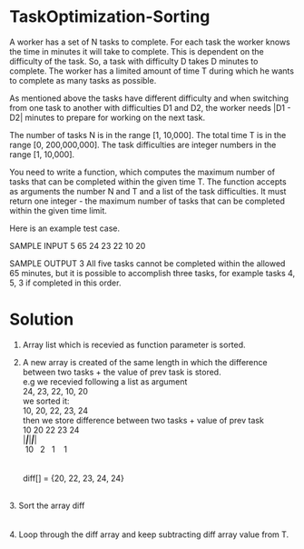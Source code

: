 # TaskOptimization-Sorting

A worker has a set of N tasks to complete. For each task the worker knows the time in minutes it
will take to complete. This is dependent on the difficulty of the task. So, a task with difficulty
D takes D minutes to complete. The worker has a limited amount of time T during which he wants to
complete as many tasks as possible.

As mentioned above the tasks have different difficulty and when switching from one task to another
with difficulties D1 and D2, the worker needs |D1 - D2| minutes to prepare for working on the next task.

The number of tasks N is in the range [1, 10,000]. The total time T is in the range
[0, 200,000,000]. The task difficulties are integer numbers in the range [1, 10,000].

You need to write a function, which computes the maximum number of tasks that can be completed
within the given time T. The function accepts as arguments the number N and T and a list of the
task difficulties. It must return one integer - the maximum number of tasks that can be completed
within the given time limit.

Here is an example test case.

SAMPLE INPUT
5 65
24 23 22 10 20

SAMPLE OUTPUT
3
All five tasks cannot be completed within the allowed 65 minutes, but it is possible to accomplish
three tasks, for example tasks 4, 5, 3 if completed in this order.

# Solution
1. Array list which is recevied as function parameter is sorted. <br />

2. A new array is created of the same length in which the difference between two tasks + the value of prev task is stored. <br />
e.g we recevied following a list as argument <br />
24, 23, 22, 10, 20 <br />
we sorted it: <br />
10, 20, 22, 23, 24 <br />
then we store difference between two tasks + value of prev task <br />
10  20  22  23  24 <br />
|___|___|___|___| <br />
 &nbsp;10 &nbsp;   2 &nbsp;  1 &nbsp;&nbsp;  1 <br />
 <br /> <br />
diff[] = {20, 22, 23, 24, 24} <br />
 <br />
3. Sort the array diff <br />
 <br /> <br />
4. Loop through the diff array and keep subtracting diff array value from T. <br />
